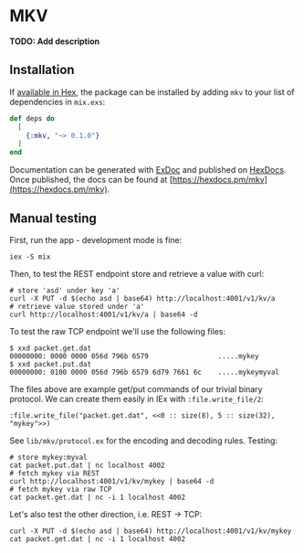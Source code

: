# MKV

**TODO: Add description**

## Installation

If [available in Hex](https://hex.pm/docs/publish), the package can be installed
by adding `mkv` to your list of dependencies in `mix.exs`:

```elixir
def deps do
  [
    {:mkv, "~> 0.1.0"}
  ]
end
```

Documentation can be generated with [ExDoc](https://github.com/elixir-lang/ex_doc)
and published on [HexDocs](https://hexdocs.pm). Once published, the docs can
be found at [https://hexdocs.pm/mkv](https://hexdocs.pm/mkv).


## Manual testing

First, run the app - development mode is fine:

```
iex -S mix
```

Then, to test the REST endpoint store and retrieve a value with curl:

```
# store 'asd' under key 'a'
curl -X PUT -d $(echo asd | base64) http://localhost:4001/v1/kv/a
# retrieve value stored under 'a'
curl http://localhost:4001/v1/kv/a | base64 -d
```

To test the raw TCP endpoint we'll use the following files:

```
$ xxd packet.get.dat
00000000: 0000 0000 056d 796b 6579                 .....mykey
$ xxd packet.put.dat
00000000: 0100 0000 056d 796b 6579 6d79 7661 6c    .....mykeymyval
```

The files above are example get/put commands of our trivial binary protocol.
We can create them easily in IEx with `:file.write_file/2`:

```
:file.write_file("packet.get.dat", <<0 :: size(8), 5 :: size(32), "mykey">>)
```

See `lib/mkv/protocol.ex` for the encoding and decoding rules.
Testing:

```
# store mykey:myval
cat packet.put.dat | nc localhost 4002
# fetch mykey via REST
curl http://localhost:4001/v1/kv/mykey | base64 -d
# fetch mykey via raw TCP
cat packet.get.dat | nc -i 1 localhost 4002
```

Let's also test the other direction, i.e. REST -> TCP:

```
curl -X PUT -d $(echo asd | base64) http://localhost:4001/v1/kv/mykey
cat packet.get.dat | nc -i 1 localhost 4002
```
